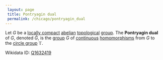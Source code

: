 ```yaml
---
 layout: page
 title: Pontryagin dual
 permalink: /chicago/pontryagin_dual
---
```

Let $G$ be a [locally compact](https://mathgloss.github.io/MathGloss/locally_compact_group) [abelian](https://mathgloss.github.io/MathGloss/abelian) [topological](https://mathgloss.github.io/MathGloss/topological_group) [group](https://mathgloss.github.io/MathGloss/group). The **Pontryagin dual** of $G$, denoted $\widehat G$, is the [group](https://mathgloss.github.io/MathGloss/group) $G$ of [continuous](https://mathgloss.github.io/MathGloss/continuous) [homomorphisms](https://mathgloss.github.io/MathGloss/group_homomorphism) from $G$ to the [circle group](https://mathgloss.github.io/MathGloss/circle_group) $\mathbb T$.

Wikidata ID: [Q1632419](https://www.wikidata.org/wiki/Q1632419)